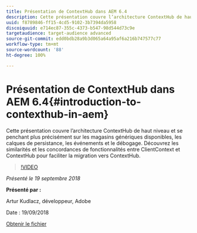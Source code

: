 ```yaml
---
title: Présentation de ContextHub dans AEM 6.4
description: Cette présentation couvre l’architecture ContextHub de haut niveau et se penchant plus précisément sur les magasins génériques disponibles, les calques de persistance, les événements et le débogage. Découvrez les similarités et les concordances de fonctionnalités entre ClientContext et ContextHub pour faciliter la migration vers ContextHub.
uuid: f8789846-ff15-4cd5-9102-3b7394da5958
discoiquuid: e714ec87-355c-4373-b547-98d544d73c9e
targetaudience: target-audience advanced
source-git-commit: edd0bdb28a9b3d065a64a95af6a216b747577c77
workflow-type: tm+mt
source-wordcount: '88'
ht-degree: 100%

---
```


# Présentation de ContextHub dans AEM 6.4{#introduction-to-contexthub-in-aem}

Cette présentation couvre l’architecture ContextHub de haut niveau et se penchant plus précisément sur les magasins génériques disponibles, les calques de persistance, les événements et le débogage. Découvrez les similarités et les concordances de fonctionnalités entre ClientContext et ContextHub pour faciliter la migration vers ContextHub.

>[!VIDEO](https://video.tv.adobe.com/v/23839/?quality=9)

*Présenté le 19 septembre 2018*

**Présenté par :**

Artur Kudlacz, développeur, Adobe

Date : 19/09/2018

[Obtenir le fichier](assets/gems-session-introduction-to-contexthub-in-aem-64.pdf)

<!--
[Get back to the Overview](https://helpx.adobe.com/experience-manager/kt/eseminars/gems/aem-index.html)
-->
